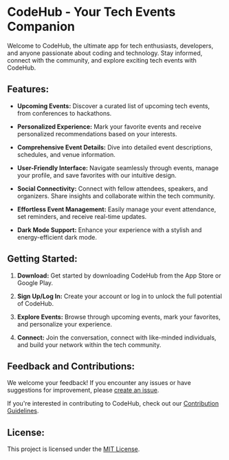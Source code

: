 

# CodeHub - Your Tech Events Companion

Welcome to CodeHub, the ultimate app for tech enthusiasts, developers, and anyone passionate about coding and technology. Stay informed, connect with the community, and explore exciting tech events with CodeHub.

## Features:

- **Upcoming Events:** Discover a curated list of upcoming tech events, from conferences to hackathons.

- **Personalized Experience:** Mark your favorite events and receive personalized recommendations based on your interests.

- **Comprehensive Event Details:** Dive into detailed event descriptions, schedules, and venue information.

- **User-Friendly Interface:** Navigate seamlessly through events, manage your profile, and save favorites with our intuitive design.

- **Social Connectivity:** Connect with fellow attendees, speakers, and organizers. Share insights and collaborate within the tech community.

- **Effortless Event Management:** Easily manage your event attendance, set reminders, and receive real-time updates.

- **Dark Mode Support:** Enhance your experience with a stylish and energy-efficient dark mode.

## Getting Started:

1. **Download:** Get started by downloading CodeHub from the App Store or Google Play.

2. **Sign Up/Log In:** Create your account or log in to unlock the full potential of CodeHub.

3. **Explore Events:** Browse through upcoming events, mark your favorites, and personalize your experience.

4. **Connect:** Join the conversation, connect with like-minded individuals, and build your network within the tech community.

## Feedback and Contributions:

We welcome your feedback! If you encounter any issues or have suggestions for improvement, please [create an issue](https://github.com/your-username/codehub/issues).

If you're interested in contributing to CodeHub, check out our [Contribution Guidelines](CONTRIBUTING.md).

## License:

This project is licensed under the [MIT License](LICENSE).